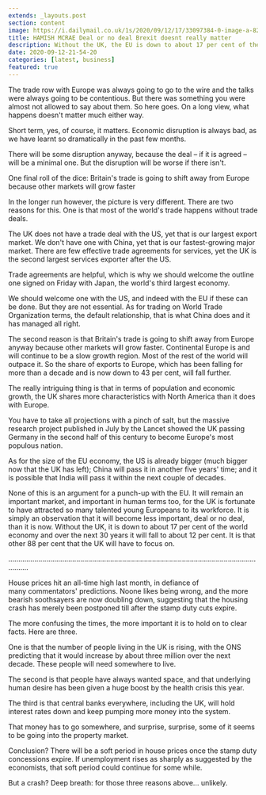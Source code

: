 ```yaml
---
extends: _layouts.post
section: content
image: https://i.dailymail.co.uk/1s/2020/09/12/17/33097384-0-image-a-82_1599929356567.jpg 
title: HAMISH MCRAE Deal or no deal Brexit doesnt really matter 
description: Without the UK, the EU is down to about 17 per cent of the world economy and over the next 30 years it will fall to about 12 per cent. It is that other 88 per cent that the UK will have to focus on. 
date: 2020-09-12-21-54-20 
categories: [latest, business] 
featured: true 
--- 
```

The trade row with Europe was always going to go to the wire and the talks were always going to be contentious. But there was something you were almost not allowed to say about them. So here goes. On a long view, what happens doesn't matter much either way. 

Short term, yes, of course, it matters. Economic disruption is always bad, as we have learnt so dramatically in the past few months. 

There will be some disruption anyway, because the deal – if it is agreed – will be a minimal one. But the disruption will be worse if there isn't. 

One final roll of the dice: Britain's trade is going to shift away from Europe because other markets will grow faster

In the longer run however, the picture is very different. There are two reasons for this. One is that most of the world's trade happens without trade deals.

The UK does not have a trade deal with the US, yet that is our largest export market. We don't have one with China, yet that is our fastest-growing major market. There are few effective trade agreements for services, yet the UK is the second largest services exporter after the US. 

Trade agreements are helpful, which is why we should welcome the outline one signed on Friday with Japan, the world's third largest economy. 

We should welcome one with the US, and indeed with the EU if these can be done. But they are not essential. As for trading on World Trade Organization terms, the default relationship, that is what China does and it has managed all right. 

The second reason is that Britain's trade is going to shift away from Europe anyway because other markets will grow faster. Continental Europe is and will continue to be a slow growth region. Most of the rest of the world will outpace it. So the share of exports to Europe, which has been falling for more than a decade and is now down to 43 per cent, will fall further. 

The really intriguing thing is that in terms of population and economic growth, the UK shares more characteristics with North America than it does with Europe. 

You have to take all projections with a pinch of salt, but the massive research project published in July by the Lancet showed the UK passing Germany in the second half of this century to become Europe's most populous nation. 

As for the size of the EU economy, the US is already bigger (much bigger now that the UK has left); China will pass it in another five years' time; and it is possible that India will pass it within the next couple of decades. 

None of this is an argument for a punch-up with the EU. It will remain an important market, and important in human terms too, for the UK is fortunate to have attracted so many talented young Europeans to its workforce. It is simply an observation that it will become less important, deal or no deal, than it is now. Without the UK, it is down to about 17 per cent of the world economy and over the next 30 years it will fall to about 12 per cent. It is that other 88 per cent that the UK will have to focus on. 

......................................................................................................................................

House prices hit an all-time high last month, in defiance of many commentators' predictions. Noone likes being wrong, and the more bearish soothsayers are now doubling down, suggesting that the housing crash has merely been postponed till after the stamp duty cuts expire. 

The more confusing the times, the more important it is to hold on to clear facts. Here are three. 

One is that the number of people living in the UK is rising, with the ONS predicting that it would increase by about three million over the next decade. These people will need somewhere to live. 

The second is that people have always wanted space, and that underlying human desire has been given a huge boost by the health crisis this year. 

The third is that central banks everywhere, including the UK, will hold interest rates down and keep pumping more money into the system. 

That money has to go somewhere, and surprise, surprise, some of it seems to be going into the property market. 

Conclusion? There will be a soft period in house prices once the stamp duty concessions expire. If unemployment rises as sharply as suggested by the economists, that soft period could continue for some while. 

But a crash? Deep breath: for those three reasons above... unlikely.

